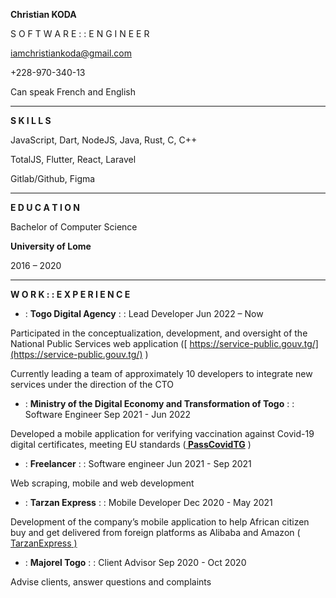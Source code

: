 **Christian KODA**

S O F T W A R E : : E N G I N E E R

iamchristiankoda@gmail.com

+228-970-340-13

Can speak French and English


---

**S K I L L S**

JavaScript, Dart, NodeJS, Java, Rust, C, C++

TotalJS, Flutter, React, Laravel

Gitlab/Github, Figma

---

**E D U C A T I O N**

Bachelor of Computer Science

**University of Lome**

2016 – 2020

---

**W O R K	: : E X P E R I E N C E**

* : **Togo Digital Agency**   : :        Lead Developer 	 Jun 2022 – Now

Participated in the conceptualization, development, and oversight of the National Public Services web application ([ https://service-public.gouv.tg/](https://service-public.gouv.tg/) )

Currently leading a team of approximately 10 developers to integrate new services under the direction of the CTO  
  
  
* : **Ministry of the Digital Economy and Transformation of Togo**	: :	Software Engineer    	Sep 2021 - Jun 2022

Developed a mobile application for verifying vaccination against Covid-19 digital certificates, meeting EU standards (**[ PassCovidTG](https://passcovid.gouv.tg/)** )  
  
  
* : **Freelancer**     : :      Software engineer           Jun 2021 - Sep 2021

Web scraping, mobile and web development  
  
  
* : **Tarzan Express**      : : 	   Mobile Developer  		Dec 2020 - May 2021

Development of the company’s mobile application to help African citizen buy and get delivered from foreign platforms as Alibaba and Amazon ([ TarzanExpress](https://play.google.com/store/apps/details?id=com.tarzan.app.introscreen)<span style="text-decoration:underline;"> )</span>  
  
  
* : **Majorel Togo**	: : Client Advisor     Sep 2020 - Oct 2020

Advise clients, answer questions and complaints  
  
  
